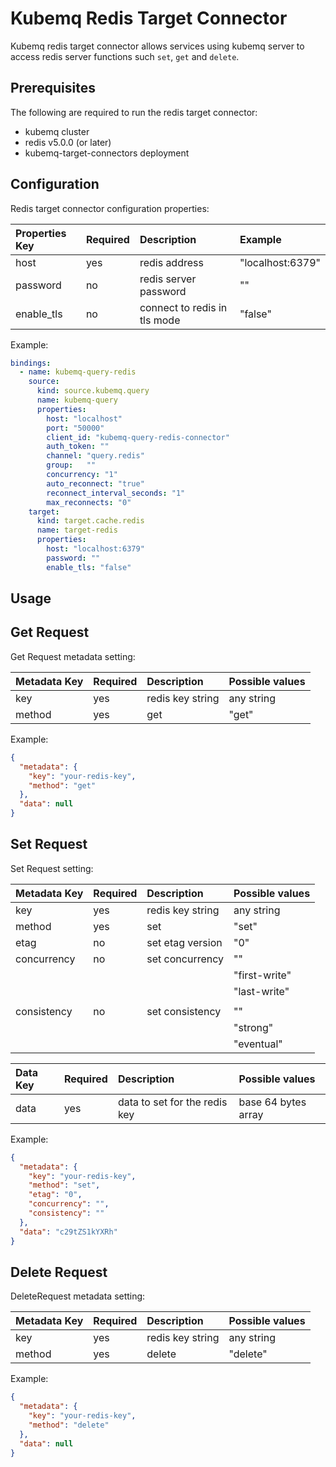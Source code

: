 # Kubemq Redis Target Connector

Kubemq redis target connector allows services using kubemq server to access redis server functions such `set`, `get` and `delete`.

## Prerequisites
The following are required to run the redis target connector:

- kubemq cluster
- redis v5.0.0 (or later)
- kubemq-target-connectors deployment

## Configuration

Redis target connector configuration properties:

| Properties Key | Required | Description                  | Example          |
|:---------------|:---------|:-----------------------------|:-----------------|
| host           | yes      | redis address                | "localhost:6379" |
| password       | no       | redis server password        | ""               |
| enable_tls     | no       | connect to redis in tls mode | "false"          |

Example:

```yaml
bindings:
  - name: kubemq-query-redis
    source:
      kind: source.kubemq.query
      name: kubemq-query
      properties:
        host: "localhost"
        port: "50000"
        client_id: "kubemq-query-redis-connector"
        auth_token: ""
        channel: "query.redis"
        group:   ""
        concurrency: "1"
        auto_reconnect: "true"
        reconnect_interval_seconds: "1"
        max_reconnects: "0"
    target:
      kind: target.cache.redis
      name: target-redis
      properties:
        host: "localhost:6379"
        password: ""
        enable_tls: "false"
```

## Usage

## Get Request

Get Request metadata setting:

| Metadata Key | Required | Description      | Possible values |
|:-------------|:---------|:-----------------|:----------------|
| key          | yes      | redis key string | any string      |
| method       | yes      | get              | "get"           |


Example:

```json
{
  "metadata": {
    "key": "your-redis-key",
    "method": "get"
  },
  "data": null
}
```

## Set Request

Set Request setting:

| Metadata Key | Required | Description      | Possible values |
|:-------------|:---------|:-----------------|:----------------|
| key          | yes      | redis key string | any string      |
| method       | yes      | set              | "set"           |
| etag         | no       | set etag version | "0"             |
| concurrency  | no       | set concurrency  | ""              |
|              |          |                  | "first-write"   |
|              |          |                  | "last-write"    |
|              |          |                  |                 |
| consistency  | no       | set consistency  | ""              |
|              |          |                  | "strong"        |
|              |          |                  | "eventual"      |

| Data Key | Required | Description                   | Possible values     |
|:---------|:---------|:------------------------------|:--------------------|
| data     | yes      | data to set for the redis key | base 64 bytes array |

Example:

```json
{
  "metadata": {
    "key": "your-redis-key",
    "method": "set",
    "etag": "0",
    "concurrency": "",
    "consistency": ""
  },
  "data": "c29tZS1kYXRh" 
}
```
## Delete Request

DeleteRequest metadata setting:

| Metadata Key | Required | Description      | Possible values |
|:-------------|:---------|:-----------------|:----------------|
| key          | yes      | redis key string | any string      |
| method       | yes      | delete           | "delete"        |


Example:

```json
{
  "metadata": {
    "key": "your-redis-key",
    "method": "delete"
  },
  "data": null
}
```
